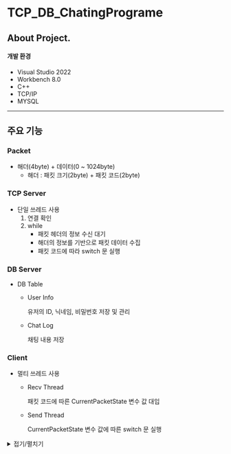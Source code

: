 # TCP_DB_ChatingPrograme
## About Project.
#### 개발 환경
- Visual Studio 2022
- Workbench 8.0
- C++
- TCP/IP
- MYSQL
---
## 주요 기능
### Packet
- 해더(4byte) + 데이터(0 ~ 1024byte)
    - 해더 : 패킷 크기(2byte) + 패킷 코드(2byte)

### TCP Server
- 단일 쓰레드 사용
  1. 연결 확인
  2. while
      - 패킷 헤더의 정보 수신 대기 
      - 해더의 정보를 기반으로 패킷 데이터 수집
      - 패킷 코드에 따라 switch 문 실행

### DB Server
- DB Table
  - User Info

    유저의 ID, 닉네임, 비밀번호 저장 및 관리
    
  - Chat Log

    채팅 내용 저장

### Client
- 멀티 쓰레드 사용
    - Recv Thread

      패킷 코드에 따른 CurrentPacketState 변수 값 대입
      
    - Send Thread
 
      CurrentPacketState 변수 값에 따른 switch 문 실행










 
<details>
<summary>접기/펼치기</summary>
접은 내용(ex 소스 코드)
</details>
